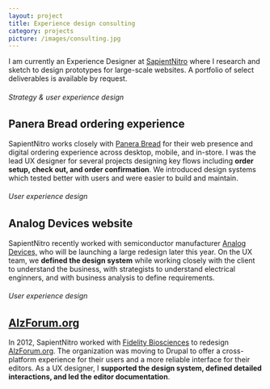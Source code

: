 ```yaml
---
layout: project
title: Experience design consulting
category: projects
picture: /images/consulting.jpg
---
```


I am currently an Experience Designer at <a href="http://www.sapient.com/en-us/sapientnitro.html" target="_blank" title="SapientNitro.com">SapientNitro</a> where I research and sketch to design prototypes for large-scale websites. A portfolio of select deliverables is available by request.

<!--more-->

###### Strategy & user experience design
## Panera Bread ordering experience

SapientNitro works closely with <a title="PaneraBread.com" target="_blank" href="https://www.panerabread.com/">Panera Bread</a> for their web presence and digital ordering experience across desktop, mobile, and in-store. I was the lead UX designer for several projects designing key flows including **order setup, check out, and order confirmation**. We introduced design systems which tested better with users and were easier to build and maintain.


###### User experience design
## Analog Devices website

SapientNitro recently worked with semiconductor manufacturer <a title="Analog.com" target="_blank" href="http://www.analog.com/">Analog Devices,</a> who will be launching a large redesign later this year. On the UX team, we **defined the design system** while working closely with the client to understand the business, with strategists to understand electrical enginners, and with business analysis to define requirements.



###### User experience design
## <a title="AlzForum.org" target="_blank" href="http://www.alzforum.org/">AlzForum.org</a></h2>

In 2012, SapientNitro worked with <a title="" target="_blank" href="">Fidelity Biosciences</a> to redesign <a title="AlzForum.org" target="_blank" href="http://alzforum.org/">AlzForum.org</a>. The organization was moving to Drupal to offer a cross-platform experience for their users and a more reliable interface for their editors. As a UX designer, I **supported the design system, defined detailed interactions, and led the editor documentation**.